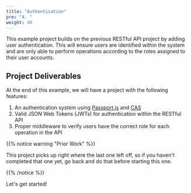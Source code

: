 ```yaml
---
title: "Authentication"
pre: "4. "
weight: 40
---
```


This example project builds on the previous RESTful API project by adding user authentication. This will ensure users are identified within the system and are only able to perform operations according to the roles assigned to their user accounts.

## Project Deliverables

At the end of this example, we will have a project with the following features:

1. An authentication system using [Passport.js](https://www.passportjs.org/) and [CAS](https://apereo.github.io/cas/7.1.x/index.html)
2. Valid JSON Web Tokens (JWTs) for authentication within the RESTful API
3. Proper middleware to verify users have the correct role for each operation in the API

{{% notice warning "Prior Work" %}}

This project picks up right where the last one left off, so if you haven't completed that one yet, go back and do that before starting this one.

{{% /notice %}}

Let's get started!